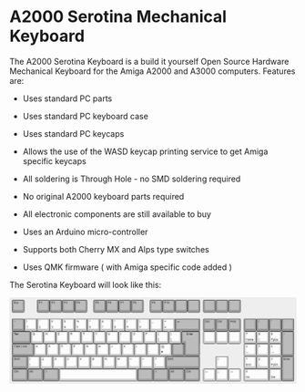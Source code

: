 # A2000 Serotina Mechanical Keyboard

The A2000 Serotina Keyboard is a build it yourself Open Source Hardware Mechanical Keyboard for the Amiga A2000 and A3000 computers. Features are:

- Uses standard PC parts

- Uses standard PC keyboard case

- Uses standard PC keycaps

- Allows the use of the WASD keycap printing service to get Amiga specific keycaps

- All soldering is Through Hole - no SMD soldering required

- No original A2000 keyboard parts required

- All electronic components are still available to buy

- Uses an Arduino micro-controller

- Supports both Cherry MX and Alps type switches

- Uses QMK firmware ( with Amiga specific code added )

  

The Serotina Keyboard will look like this: 

![a2000keyboardremake.png](keyboardLayoutEditor/a2000keyboardremake.png)

